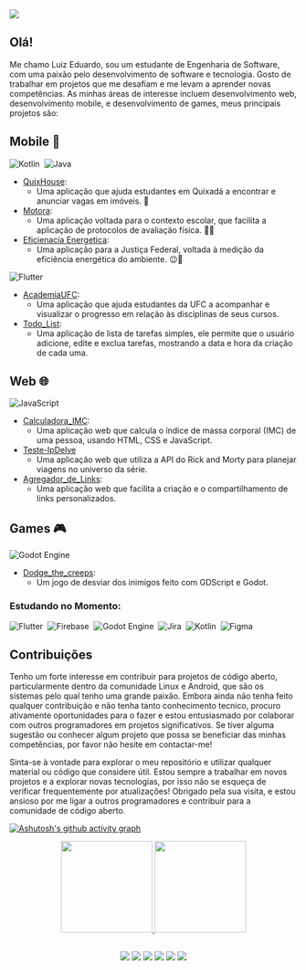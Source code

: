 <img src="/Background.gif" />

## Olá!
Me chamo Luiz Eduardo, sou um estudante de Engenharia de Software, com uma paixão pelo desenvolvimento de software e tecnologia. Gosto de trabalhar em projetos que me desafiam e me levam a aprender novas competências. As minhas áreas de interesse incluem desenvolvimento web, desenvolvimento mobile, e desenvolvimento de games, meus principais projetos são:

## Mobile 📱

  ![Kotlin](https://img.shields.io/badge/kotlin-%237F52FF.svg?style=for-the-badge&logo=kotlin&logoColor=0D1117)&nbsp; ![Java](https://img.shields.io/badge/java-%23ED8B00.svg?style=for-the-badge&logo=openjdk&logoColor=0D1117)&nbsp;
- [QuixHouse](https://github.com/Luiz-Eduardo-BL/QuixHouse):
  - Uma aplicação que ajuda estudantes em Quixadá a encontrar e anunciar vagas em imóveis. 🏡
- [Motora](https://github.com/Luiz-Eduardo-BL/Motora):
  - Uma aplicação voltada para o contexto escolar, que facilita a aplicação de protocolos de avaliação física. 💪🏾
- [Eficienacia Energetica](https://github.com/Luiz-Eduardo-BL/Projeto-de-Eficiencia-Energetica):
  - Uma aplicação para a Justiça Federal, voltada à medição da eficiência energética do ambiente. 😉🔌

![Flutter](https://img.shields.io/badge/Flutter-%2302569B.svg?style=for-the-badge&logo=Flutter&logoColor=0D1117)&nbsp;
- [AcademiaUFC](https://github.com/Luiz-Eduardo-BL/AcademiaUFC):
  - Uma aplicação que ajuda estudantes da UFC a acompanhar e visualizar o progresso em relação às disciplinas de seus cursos. 
- [Todo_List](https://github.com/Luiz-Eduardo-BL/Todo_List):
  - Uma aplicação de lista de tarefas simples, ele permite que o usuário adicione, edite e exclua tarefas, mostrando a data e hora da criação de cada uma.

## Web 🌐

![JavaScript](https://img.shields.io/badge/JavaScript-%2302569B.svg?style=for-the-badge&logo=JavaScript&logoColor=0D1117)&nbsp;
- [Calculadora_IMC](https://github.com/Luiz-Eduardo-BL/Calculadora_IMC):
  - Uma aplicação web que calcula o índice de massa corporal (IMC) de uma pessoa, usando HTML, CSS e JavaScript. 
- [Teste-IpDelve](https://github.com/Luiz-Eduardo-BL/Teste-IpDelve)
  - Uma aplicação web que utiliza a API do Rick and Morty para planejar viagens no universo da série.
- [Agregador_de_Links](https://github.com/Luiz-Eduardo-BL/Agregador_de_Links):
  - Uma aplicação web que facilita a criação e o compartilhamento de links personalizados.

## Games 🎮

![Godot Engine](https://img.shields.io/badge/GODOT-%23FFFFFF.svg?style=for-the-badge&logo=godot-engine&logoColor=0D1117)&nbsp;
- [Dodge_the_creeps](https://github.com/Luiz-Eduardo-BL/Dodge_the_creeps):
  - Um jogo de desviar dos inimigos feito com GDScript e Godot. 


### Estudando no Momento:
![Flutter](https://img.shields.io/badge/Flutter-%2302569B.svg?style=for-the-badge&logo=Flutter&logoColor=0D1117)&nbsp;
![Firebase](https://img.shields.io/badge/Firebase-039BE5?style=for-the-badge&logo=Firebase&logoColor=0D1117)&nbsp;
![Godot Engine](https://img.shields.io/badge/GODOT-%23FFFFFF.svg?style=for-the-badge&logo=godot-engine&logoColor=0D1117)&nbsp;
![Jira](https://img.shields.io/badge/jira-%230A0FFF.svg?style=for-the-badge&logo=jira&logoColor=0D1117)&nbsp;
![Kotlin](https://img.shields.io/badge/kotlin-%237F52FF.svg?style=for-the-badge&logo=kotlin&logoColor=0D1117)&nbsp;
![Figma](https://img.shields.io/badge/figma-%23F24E1E.svg?style=for-the-badge&logo=figma&logoColor=0D1117)&nbsp;

## Contribuições

Tenho um forte interesse em contribuir para projetos de código aberto, particularmente dentro da comunidade Linux e Android, que são os sistemas pelo qual tenho uma grande paixão. Embora ainda não tenha feito qualquer contribuição e não tenha tanto conhecimento tecnico, procuro ativamente oportunidades para o fazer e estou entusiasmado por colaborar com outros programadores em projetos significativos. Se tiver alguma sugestão ou conhecer algum projeto que possa 
 se beneficiar das minhas competências, por favor não hesite em contactar-me!

Sinta-se à vontade para explorar o meu repositório e utilizar qualquer material ou código que considere útil. Estou sempre a trabalhar em novos projetos e a explorar novas tecnologias, por isso não se esqueça de verificar frequentemente por atualizações! Obrigado pela sua visita, e estou ansioso por me ligar a outros programadores e contribuir para a comunidade de código aberto.

[![Ashutosh's github activity graph](https://github-readme-activity-graph.vercel.app/graph?username=Luiz-Eduardo-BL&theme=dracula)](https://github.com/ashutosh00710/github-readme-activity-graph)

<div align="center">
  <a href="http://github.com/luiz-eduardo-bl">
  <img height="160em" src="https://github-readme-stats.vercel.app/api?username=luiz-eduardo-bl&show_icons=true&theme=discord_old_blurple&include_all_commits=true&count_private=true&border_radius=10px"/>
  <img height="160em" src="https://github-readme-stats.vercel.app/api/top-langs/?username=luiz-eduardo-bl&hide=python&layout=compact&langs_count=8&theme=discord_old_blurple&border_radius=10px"/>
</div>

##

<div align="center">
  <a href="https://www.instagram.com/lima_ofc/" target="_blank"><img src="https://img.shields.io/badge/-Instagram-%23E4405F?style=for-the-badge&logo=instagram&logoColor=white" target="_blank"></a>
  <a href="https://www.tiktok.com/@um.simples.dev/" target="_blank"><img src="https://img.shields.io/badge/-TikTok-%23000000?style=for-the-badge&logo=tiktok&logoColor=white" target="_blank"></a>
  <a href = "mailto:luizedu@alu.ufc.br"><img src="https://img.shields.io/badge/-Gmail-%23333?style=for-the-badge&logo=gmail&logoColor=white" target="_blank"></a>
  <a href="https://archlinux.org/" target="_blank"><img src="https://img.shields.io/badge/Arch%20Linux-1793D1?logo=arch-linux&logoColor=white&style=for-the-badge" target="_blank"></a> 
  <a href="https://t.me/Dudu_Lima" target="_blank"><img src="https://img.shields.io/badge/Telegram-2CA5E0?style=for-the-badge&logo=telegram&logoColor=white" target="_blank"></a>  
  <a href="https://www.linkedin.com/in/luiz-eduardo-borges-de-lima-731142212/" target="_blank"><img src="https://img.shields.io/badge/linkedin-%230077B5.svg?style=for-the-badge&logo=linkedin&logoColor=white" target="_blank"></a> 
</div> 
